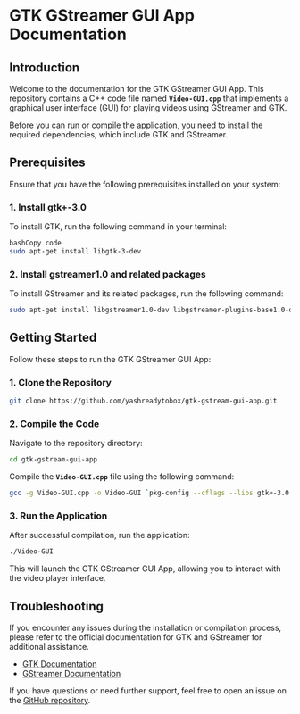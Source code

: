 # **GTK GStreamer GUI App Documentation**

## **Introduction**

Welcome to the documentation for the GTK GStreamer GUI App. This repository contains a C++ code file named **`Video-GUI.cpp`** that implements a graphical user interface (GUI) for playing videos using GStreamer and GTK.

Before you can run or compile the application, you need to install the required dependencies, which include GTK and GStreamer.

## **Prerequisites**

Ensure that you have the following prerequisites installed on your system:

### **1. Install gtk+-3.0**

To install GTK, run the following command in your terminal:

```bash
bashCopy code
sudo apt-get install libgtk-3-dev

```

### **2. Install gstreamer1.0 and related packages**

To install GStreamer and its related packages, run the following command:

```bash
sudo apt-get install libgstreamer1.0-dev libgstreamer-plugins-base1.0-dev libgstreamer-plugins-bad1.0-dev gstreamer1.0-plugins-base gstreamer1.0-plugins-good gstreamer1.0-plugins-bad gstreamer1.0-plugins-ugly gstreamer1.0-libav gstreamer1.0-tools gstreamer1.0-x gstreamer1.0-alsa gstreamer1.0-gl gstreamer1.0-gtk3 gstreamer1.0-qt5 gstreamer1.0-pulseaudio
```

## **Getting Started**

Follow these steps to run the GTK GStreamer GUI App:

### **1. Clone the Repository**

```bash
git clone https://github.com/yashreadytobox/gtk-gstream-gui-app.git

```

### **2. Compile the Code**

Navigate to the repository directory:

```bash
cd gtk-gstream-gui-app

```

Compile the **`Video-GUI.cpp`** file using the following command:

```bash
gcc -g Video-GUI.cpp -o Video-GUI `pkg-config --cflags --libs gtk+-3.0 gstreamer-1.0 gstreamer-video-1.0 gstreamer-base-1.0`

```

### **3. Run the Application**

After successful compilation, run the application:

```bash
./Video-GUI

```

This will launch the GTK GStreamer GUI App, allowing you to interact with the video player interface.

## **Troubleshooting**

If you encounter any issues during the installation or compilation process, please refer to the official documentation for GTK and GStreamer for additional assistance.

- [GTK Documentation](https://developer.gnome.org/gtk3/stable/)
- [GStreamer Documentation](https://gstreamer.freedesktop.org/documentation/)

If you have questions or need further support, feel free to open an issue on the [GitHub repository](https://github.com/yashreadytobox/gtk-gstream-gui-app).
